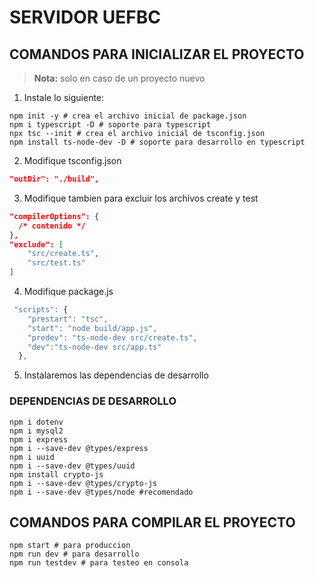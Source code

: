 
# SERVIDOR UEFBC

## COMANDOS PARA INICIALIZAR EL PROYECTO
> **Nota:** solo en caso de un proyecto nuevo 

1. Instale lo siguiente:
```shell
npm init -y # crea el archivo inicial de package.json
npm i typescript -D # soporte para typescript
npx tsc --init # crea el archivo inicial de tsconfig.json 
npm install ts-node-dev -D # soporte para desarrollo en typescript
```
2. Modifique tsconfig.json
```json
"outDir": "./build", 
```
3. Modifique tambien para excluir los archivos create y test 
```json
"compilerOptions": {
  /* contenido */
},
"exclude": [
    "src/create.ts",
    "src/test.ts"
]
```
4. Modifique package.js
```js
 "scripts": {
    "prestart": "tsc",
    "start": "node build/app.js",
    "predev": "ts-node-dev src/create.ts",
    "dev":"ts-node-dev src/app.ts"
  },
  ```
5. Instalaremos las dependencias de desarrollo

### DEPENDENCIAS DE DESARROLLO
```shell
npm i dotenv  
npm i mysql2
npm i express
npm i --save-dev @types/express
npm i uuid
npm i --save-dev @types/uuid
npm install crypto-js
npm i --save-dev @types/crypto-js
npm i --save-dev @types/node #recomendado
```
## COMANDOS PARA COMPILAR EL PROYECTO

```shell
npm start # para produccion
npm run dev # para desarrollo
npm run testdev # para testeo en consola

```